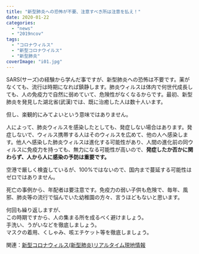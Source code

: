 ```yaml
---
title: "新型肺炎への恐怖が不要、注意すべき所は注意を払え！"
date: 2020-01-22
categories: 
  - "news"
  - "2019ncov"
tags: 
  - "コロナウィルス"
  - "新型コロナウイルス"
  - "新型肺炎"
coverImage: "i01.jpg"
---
```


SARS(サーズ)の経験から学んだ事ですが、新型肺炎への恐怖は不要です。薬がなくても、流行は時期になれば鎮静します。肺炎ウィルスは体内で何世代成長しても、人の免疫力で自然に弱めていて、危険性がなくなるからです。最初、新型肺炎を発見した湖北省(武漢)では、既に治癒した人は数十人います。

但し、楽観的にみてよいという意味ではありません。

人によって、肺炎ウィルスを感染したとしても、発症しない場合はあります。発症しないで、ウィルス携帯する人はそのウィルスを広めて、他の人へ感染します。他人へ感染した肺炎ウィルスは進化する可能性があり、人間の進化前の同ウィルスに免疫力を持っても、無力になる可能性が高いので、**発症したか否かに関わらず、人から人に感染の予防は重要です。**

空港で厳しく検査しているが、100%ではないので、国内まで蔓延する可能性はゼロではありません。

死亡の事例から、年配者は要注意です。免疫力の弱い子供も危険で、毎年、風邪、肺炎等の流行で悩んでいた幼稚園の方々、言うほどもないと思います。

何回も繰り返しますが、  
この時期ですから、人の集まる所を成るべく避けましょう。  
手洗い、うがいなどを徹底しましょう。  
マスクの着用、くしゃみ、咳エチケット等を徹底しましょう。

関連：[新型コロナウィルス(新型肺炎)リアルタイム現地情報](https://blog.loveapple.cn/news/202001221766.html)

